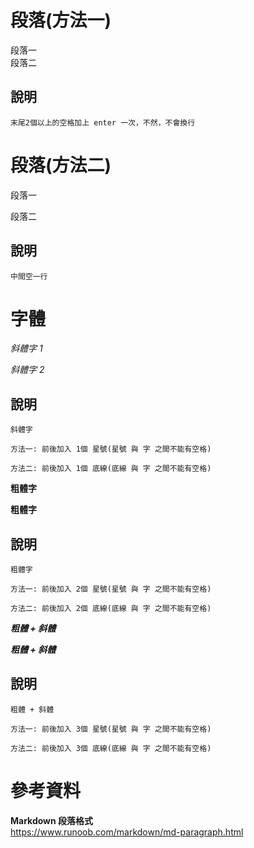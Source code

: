 # 段落(方法一)

段落一  
段落二

## 說明
```
末尾2個以上的空格加上 enter 一次，不然，不會換行
```

# 段落(方法二)

段落一

段落二

## 說明
```
中間空一行
```

# 字體

*斜體字 1*  

_斜體字 2_

## 說明

```
斜體字

方法一: 前後加入 1個 星號(星號 與 字 之間不能有空格)

方法二: 前後加入 1個 底線(底線 與 字 之間不能有空格)
```

**粗體字**  

__粗體字__

## 說明

```
粗體字

方法一: 前後加入 2個 星號(星號 與 字 之間不能有空格)

方法二: 前後加入 2個 底線(底線 與 字 之間不能有空格)
```

***粗體 + 斜體***  

___粗體 + 斜體___

## 說明

```
粗體 + 斜體

方法一: 前後加入 3個 星號(星號 與 字 之間不能有空格)

方法二: 前後加入 3個 底線(底線 與 字 之間不能有空格)
```

# 參考資料
**Markdown 段落格式**  
<https://www.runoob.com/markdown/md-paragraph.html>
